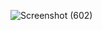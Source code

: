  ![Screenshot (602)](https://github.com/user-attachments/assets/383ce4af-3f83-487a-bfd5-630bee1e5b6b)

